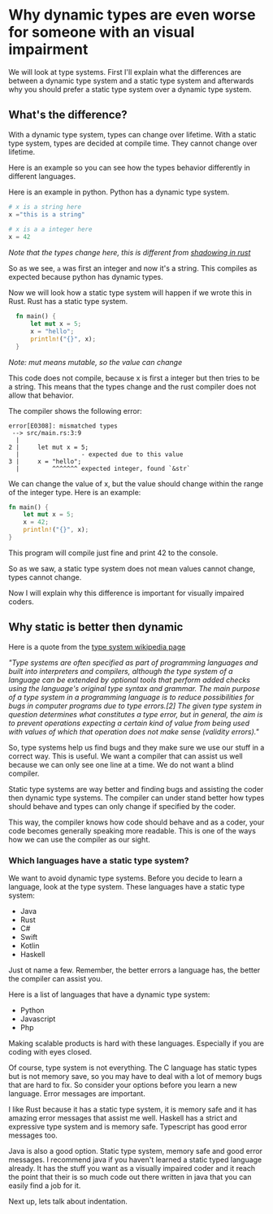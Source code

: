 # Why dynamic types are even worse for someone with an visual impairment

We will look at type systems. 
First I'll explain what the differences are between a dynamic type system and a static type system and afterwards why you should prefer a static type system over a dynamic type system.

## What's the difference?

With a dynamic type system, types can change over lifetime.
With a static type system, types are decided at compile time. They cannot change over lifetime.

Here is an example so you can see how the types behavior differently in different languages.

Here is an example in python. Python has a dynamic type system.

```python
# x is a string here
x ="this is a string"
  
# x is a a integer here
x = 42
```

_Note that the types change here, this is different from [shadowing in rust](https://doc.rust-lang.org/stable/book/ch03-01-variables-and-mutability.html?highlight=shadowing#shadowing)_

So as we see, ```a``` was first an integer and now it's a string.
This compiles as expected because python has dynamic types.

Now we will look how a static type system will happen if we wrote this in Rust.
Rust has a static type system.


```rust
  fn main() {
      let mut x = 5;
      x = "hello";
      println!("{}", x);
  }
```

_Note: mut means mutable, so the value can change_

This code does not compile, because x is first a integer but then tries to be a string.
This means that the types change and the rust compiler does not allow that behavior.

The compiler shows the following error:

```
error[E0308]: mismatched types
 --> src/main.rs:3:9
  |
2 |     let mut x = 5;
  |                 - expected due to this value
3 |     x = "hello";
  |         ^^^^^^^ expected integer, found `&str`
```

We can change the value of x, but the value should change within the range of the integer type.
Here is an example:

```Rust
fn main() {
    let mut x = 5;
    x = 42;
    println!("{}", x);
}
```

This program will compile just fine and print 42 to the console.

So as we saw, a static type system does not mean values cannot change, types cannot change.

Now I will explain why this difference is important for visually impaired coders.


## Why static is better then dynamic

Here is a quote from the [type system wikipedia page](https://en.wikipedia.org/wiki/Type_system)

_"Type systems are often specified as part of programming languages and built into interpreters and compilers, although the type system of a language can be extended by optional tools that perform added checks using the language's original type syntax and grammar. The main purpose of a type system in a programming language is to reduce possibilities for bugs in computer programs due to type errors.[2] The given type system in question determines what constitutes a type error, but in general, the aim is to prevent operations expecting a certain kind of value from being used with values of which that operation does not make sense (validity errors)."_

So, type systems help us find bugs and they make sure we use our stuff in a correct way.
This is useful. 
We want a compiler that can assist us well because we can only see one line at a time.
We do not want a blind compiler.

Static type systems are way better and finding bugs and assisting the coder then dynamic type systems.
The compiler can under stand better how types should behave and types can only change if specified by the coder.

This way, the compiler knows how code should behave and as a coder, your code becomes generally speaking more readable.
This is one of the ways how we can use the compiler as our sight.

### Which languages have a static type system?

We want to avoid dynamic type systems.
Before you decide to learn a language, look at the type system.
These languages have a static type system:

- Java
- Rust
- C#
- Swift
- Kotlin
- Haskell

Just ot name a few.
Remember, the better errors a language has, the better the compiler can assist you.

Here is a list of languages that have a dynamic type system:

- Python
- Javascript
- Php

Making scalable products is hard with these languages.
Especially if you are coding with eyes closed.

Of course, type system is not everything.
The C language has static types but is not memory save, so you may have to deal with a lot of memory bugs that are hard to fix.
So consider your options before you learn a new language.
Error messages are important.

I like Rust because it has a static type system, it is memory safe and it has amazing error messages that assist me well.
Haskell has a strict and expressive type system and is memory safe.
Typescript has good error messages too.

Java is also a good option. 
Static type system, memory safe and good error messages.
I recommend java if you haven't learned a static typed language already.
It has the stuff you want as a visually impaired coder and it reach the point that their is so much code out there written in java that you can easily find a job for it.

Next up, lets talk about indentation.
